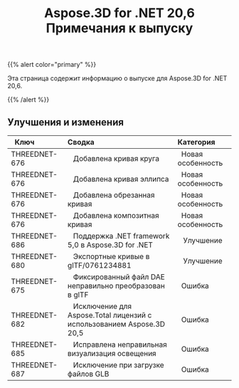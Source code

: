 ﻿---
title: Aspose.3D for .NET 20,6 Примечания к выпуску
type: docs
weight: 20
url: /ru/net/aspose-3d-for-net-20-6-release-notes/
---
{{% alert color="primary" %}} 

Эта страница содержит информацию о выпуске для Aspose.3D for .NET 20,6.

{{% /alert %}} 
## **Улучшения и изменения**

|` `**Ключ**|**Сводка**|**Категория**|
|:- |:- |:- |
|THREEDNET-676 |` ` Добавлена кривая круга|` `Новая особенность|
|THREEDNET-676 |` ` Добавлена кривая эллипса|` `Новая особенность|
|THREEDNET-676 |` ` Добавлена обрезанная кривая|` `Новая особенность|
|THREEDNET-676 |` ` Добавлена композитная кривая|` `Новая особенность|
|THREEDNET-686 |` ` Поддержка .NET framework 5,0 в Aspose.3D for .NET|` ` Улучшение|
|THREEDNET-680 |` ` Экспортные кривые в glTF/0761234881|` ` Улучшение|
|THREEDNET-675 |` ` Фиксированный файл DAE неправильно преобразован в glTF|` `Ошибка|
|THREEDNET-682 |` ` Исключение для Aspose.Total лицензий с использованием Aspose.3D 20,5|` `Ошибка|
|THREEDNET-685 |` ` Исправлена неправильная визуализация освещения|` `Ошибка|
|THREEDNET-687 |` ` Исключение при загрузке файлов GLB|` `Ошибка|

